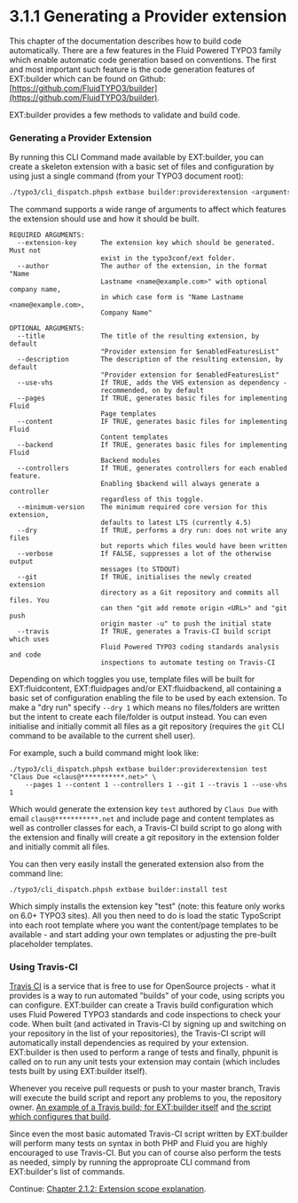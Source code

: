 3.1.1 Generating a Provider extension
=====================================

This chapter of the documentation describes how to build code automatically. There are a few features in the Fluid Powered TYPO3
family which enable automatic code generation based on conventions. The first and most important such feature is the code
generation features of EXT:builder which can be found on Github: [https://github.com/FluidTYPO3/builder](https://github.com/FluidTYPO3/builder).

EXT:builder provides a few methods to validate and build code.

### Generating a Provider Extension

By running this CLI Command made available by EXT:builder, you can create a skeleton extension with a basic set of files and
configuration by using just a single command (from your TYPO3 document root):

```bash
./typo3/cli_dispatch.phpsh extbase builder:providerextension <arguments>
```

The command supports a wide range of arguments to affect which features the extension should use and how it should be built.

```plain
REQUIRED ARGUMENTS:
  --extension-key      The extension key which should be generated. Must not
                       exist in the typo3conf/ext folder.
  --author             The author of the extension, in the format "Name
                       Lastname <name@example.com>" with optional company name,
                       in which case form is "Name Lastname <name@example.com>,
                       Company Name"

OPTIONAL ARGUMENTS:
  --title              The title of the resulting extension, by default
                       "Provider extension for $enabledFeaturesList"
  --description        The description of the resulting extension, by default
                       "Provider extension for $enabledFeaturesList"
  --use-vhs            If TRUE, adds the VHS extension as dependency -
                       recommended, on by default
  --pages              If TRUE, generates basic files for implementing Fluid
                       Page templates
  --content            IF TRUE, generates basic files for implementing Fluid
                       Content templates
  --backend            If TRUE, generates basic files for implementing Fluid
                       Backend modules
  --controllers        If TRUE, generates controllers for each enabled feature.
                       Enabling $backend will always generate a controller
                       regardless of this toggle.
  --minimum-version    The minimum required core version for this extension,
                       defaults to latest LTS (currently 4.5)
  --dry                If TRUE, performs a dry run: does not write any files
                       but reports which files would have been written
  --verbose            If FALSE, suppresses a lot of the otherwise output
                       messages (to STDOUT)
  --git                If TRUE, initialises the newly created extension
                       directory as a Git repository and commits all files. You
                       can then "git add remote origin <URL>" and "git push
                       origin master -u" to push the initial state
  --travis             If TRUE, generates a Travis-CI build script which uses
                       Fluid Powered TYPO3 coding standards analysis and code
                       inspections to automate testing on Travis-CI
```

Depending on which toggles you use, template files will be built for EXT:fluidcontent, EXT:fluidpages and/or EXT:fluidbackend,
all containing a basic set of configuration enabling the file to be used by each extension. To make a "dry run" specify `--dry 1`
which means no files/folders are written but the intent to create each file/folder is output instead. You can even initialise
and initially commit all files as a git repository (requires the `git` CLI command to be available to the current shell user).

For example, such a build command might look like:

```shell
./typo3/cli_dispatch.phpsh extbase builder:providerextension test "Claus Due <claus@***********.net>" \
	--pages 1 --content 1 --controllers 1 --git 1 --travis 1 --use-vhs 1
```

Which would generate the extension key `test` authored by `Claus Due` with email `claus@***********.net` and include page and
content templates as well as controller classes for each, a Travis-CI build script to go along with the extension and finally will
create a git repository in the extension folder and initially commit all files.

You can then very easily install the generated extension also from the command line:

```shell
./typo3/cli_dispatch.phpsh extbase builder:install test
```

Which simply installs the extension key "test" (note: this feature only works on 6.0+ TYPO3 sites). All you then need to do is
load the static TypoScript into each root template where you want the content/page templates to be available - and start adding
your own templates or adjusting the pre-built placeholder templates.

### Using Travis-CI

[Travis CI](https://travis-ci.org/) is a service that is free to use for OpenSource projects - what it provides is a way to run
automated "builds" of your code, using scripts you can configure. EXT:builder can create a Travis build configuration which uses
Fluid Powered TYPO3 standards and code inspections to check your code. When built (and activated in Travis-CI by signing up and
switching on your repository in the list of your repositories), the Travis-CI script will automatically install dependencies as
required by your extension. EXT:builder is then used to perform a range of tests and finally, phpunit is called on to run any unit
tests your extension may contain (which includes tests built by using EXT:builder itself).

Whenever you receive pull requests or push to your master branch, Travis will execute the build script and report any problems to
you, the repository owner. [An example of a Travis build; for EXT:builder itself](https://travis-ci.org/FluidTYPO3/builder) and
[the script which configures that build](https://github.com/FluidTYPO3/builder/blob/master/.travis.yml).

Since even the most basic automated Travis-CI script written by EXT:builder will perform many tests on syntax in both PHP and
Fluid you are highly encouraged to use Travis-CI. But you can of course also perform the tests as needed, simply by running the
approproate CLI command from EXT:builder's list of commands.

Continue: [Chapter 2.1.2: Extension scope explanation](2.1.2.ExtensionScopeExplanation).
